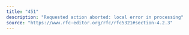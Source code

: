 ```yaml
---
title: "451"
description: "Requested action aborted: local error in processing"
source: "https://www.rfc-editor.org/rfc/rfc5321#section-4.2.3"
---
```

